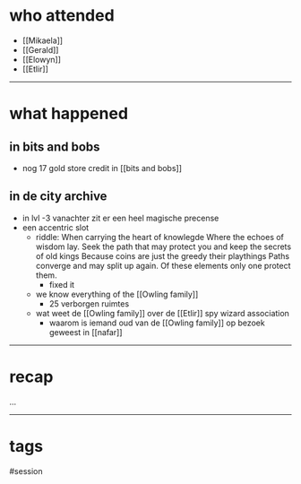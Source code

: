 # who attended

- [[Mikaela]]
- [[Gerald]]
- [[Elowyn]]
- [[Etlir]]

---
# what happened

## in bits and bobs
- nog 17 gold store credit in [[bits and bobs]] 

## in de city archive
- in lvl -3 vanachter zit er een heel magische precense
- een accentric slot
	- riddle: When carrying the heart of knowlegde Where the echoes of wisdom lay. Seek the path that may protect you and keep the secrets of old kings Because coins are just the greedy their playthings Paths converge and may split up again. Of these elements only one protect them.
		- fixed it
	- we know everything of the [[Owling family]] 
		- 25 verborgen ruimtes
	- wat weet de [[Owling family]] over de [[Etlir]] spy wizard association
		- waarom is iemand oud van de [[Owling family]] op bezoek geweest in [[nafar]]

---
# recap

...

---
# tags

#session